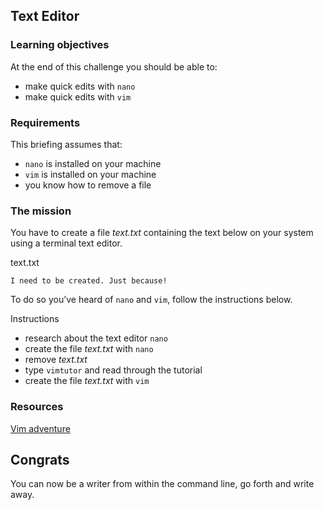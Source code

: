 ## Text Editor

### Learning objectives

At the end of this challenge you should be able to:

- make quick edits with `nano`
- make quick edits with `vim`

### Requirements

This briefing assumes that:

- `nano` is installed on your machine
- `vim` is installed on your machine
- you know how to remove a file

### The mission

You have to create a file _text.txt_ containing the text below on your system using a terminal text editor.

text.txt

`I need to be created. Just because!`

To do so you’ve heard of `nano` and `vim`, follow the instructions below.

Instructions

- research about the text editor `nano`
- create the file _text.txt_ with `nano`
- remove _text.txt_
- type `vimtutor` and read through the tutorial
- create the file _text.txt_ with `vim`

### Resources

[Vim adventure](https://vim-adventures.com/)

## Congrats

You can now be a writer from within the command line, go forth and write away.
